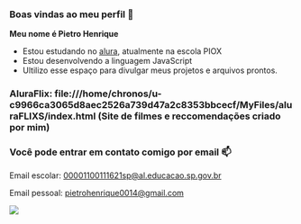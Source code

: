 ### Boas vindas ao meu perfil 💙

**Meu nome é Pietro Henrique**

- Estou estudando no [alura](https://www.alura.com.br), atualmente na escola PIOX
- Estou desenvolvendo a linguagem JavaScript
- Ultilizo esse espaço para divulgar meus projetos e arquivos prontos.

### AluraFlix: file:///home/chronos/u-c9966ca3065d8aec2526a739d47a2c8353bbcecf/MyFiles/aluraFLIXS/index.html (Site de filmes e reccomendações criado por mim)

### Você pode entrar em contato comigo por email 📫

Email escolar: 00001100111621sp@al.educacao.sp.gov.br

Email pessoal: pietrohenrique0014@gmail.com


![](https://media1.tenor.com/m/cLjA_QYEHesAAAAC/grana.gif)
